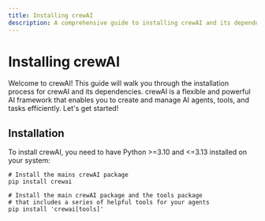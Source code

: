 ```yaml
---
title: Installing crewAI
description: A comprehensive guide to installing crewAI and its dependencies, including the latest updates and installation methods.
---
```


# Installing crewAI

Welcome to crewAI! This guide will walk you through the installation process for crewAI and its dependencies. crewAI is a flexible and powerful AI framework that enables you to create and manage AI agents, tools, and tasks efficiently. Let's get started!

## Installation

To install crewAI, you need to have Python >=3.10 and <=3.13 installed on your system:

```shell
# Install the mains crewAI package
pip install crewai

# Install the main crewAI package and the tools package
# that includes a series of helpful tools for your agents
pip install 'crewai[tools]'
```